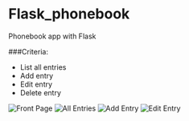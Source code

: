 # Flask_phonebook
Phonebook app with Flask

###Criteria:
* List all entries 
* Add entry
* Edit entry 
* Delete entry

![Front Page](Flask_phonebook/digitalpb_front.png?raw=true "Front Page")
![All Entries](https://github.com/AutumnColeman/Flask_phonebook/digitalpb_entries.png?raw=true "List Entries")
![Add Entry](https://github.com/AutumnColeman/Flask_phonebook/digitalpb_add.png?raw=true "Add Entry")
![Edit Entry](https://github.com/AutumnColeman/Flask_phonebook/digitalpb_edit.png?raw=true "Edit Entry")

